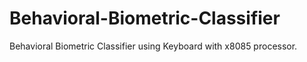 # Behavioral-Biometric-Classifier
Behavioral Biometric Classifier using Keyboard with x8085 processor.
